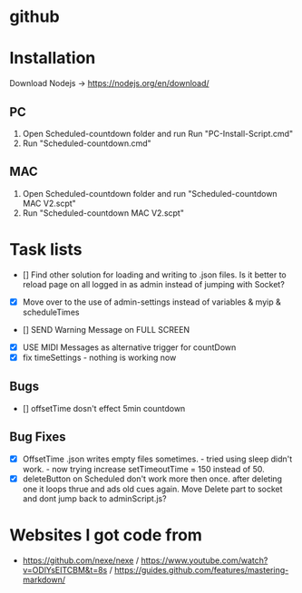 # github

# Installation
Download Nodejs -> https://nodejs.org/en/download/

## PC
  1. Open Scheduled-countdown folder and run Run "PC-Install-Script.cmd"
  2. Run "Scheduled-countdown.cmd"

## MAC
 1. Open Scheduled-countdown folder and run "Scheduled-countdown MAC V2.scpt"
 2. Run "Scheduled-countdown MAC V2.scpt"



# Task lists
- [] Find other solution for loading and writing to .json files. Is it better to reload page on all logged in as admin instead of jumping with Socket?
- [X] Move over to the use of admin-settings instead of variables & myip & scheduleTimes
- [] SEND Warning Message on FULL SCREEN
- [X] USE MIDI Messages as alternative trigger for countDown
- [X] fix timeSettings - nothing is working now

## Bugs
- [] offsetTime dosn't effect 5min countdown

## Bug Fixes
- [X] OffsetTime .json writes empty files sometimes. - tried using sleep didn't work. - now trying increase setTimeoutTime = 150 instead of 50.
- [x] deleteButton on Scheduled don't work more then once. after deleting one it loops thrue and ads old cues again. Move Delete part to socket and dont jump back to adminScript.js?

# Websites I got code from
- https://github.com/nexe/nexe / https://www.youtube.com/watch?v=ODlYsEITCBM&t=8s / https://guides.github.com/features/mastering-markdown/
